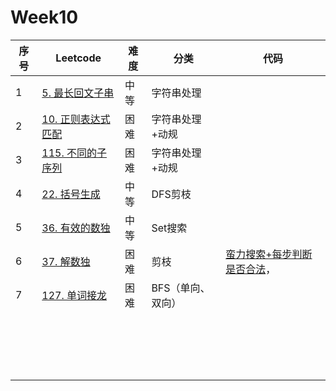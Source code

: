 # Week10

| 序号 | Leetcode                                                     | 难度 | 分类              | 代码                            |
| ---- | ------------------------------------------------------------ | ---- | ----------------- | ------------------------------- |
| 1    | [5. 最长回文子串](https://leetcode.cn/problems/longest-palindromic-substring/) | 中等 | 字符串处理        |                                 |
| 2    | [10. 正则表达式匹配](https://leetcode.cn/problems/regular-expression-matching/) | 困难 | 字符串处理+动规   |                                 |
| 3    | [115. 不同的子序列](https://leetcode.cn/problems/distinct-subsequences/) | 困难 | 字符串处理+动规   |                                 |
| 4    | [22. 括号生成](https://leetcode.cn/problems/generate-parentheses/) | 中等 | DFS剪枝           |                                 |
| 5    | [36. 有效的数独](https://leetcode.cn/problems/valid-sudoku/) | 中等 | Set搜索           |                                 |
| 6    | [37. 解数独](https://leetcode.cn/problems/sudoku-solver/)    | 困难 | 剪枝              | [蛮力搜索+每步判断是否合法]()， |
| 7    | [127. 单词接龙](https://leetcode.cn/problems/word-ladder/)   | 困难 | BFS（单向、双向） |                                 |
|      |                                                              |      |                   |                                 |
|      |                                                              |      |                   |                                 |
|      |                                                              |      |                   |                                 |
|      |                                                              |      |                   |                                 |
|      |                                                              |      |                   |                                 |
|      |                                                              |      |                   |                                 |
|      |                                                              |      |                   |                                 |
|      |                                                              |      |                   |                                 |
|      |                                                              |      |                   |                                 |
|      |                                                              |      |                   |                                 |
|      |                                                              |      |                   |                                 |
|      |                                                              |      |                   |                                 |
|      |                                                              |      |                   |                                 |
|      |                                                              |      |                   |                                 |
|      |                                                              |      |                   |                                 |
|      |                                                              |      |                   |                                 |
|      |                                                              |      |                   |                                 |
|      |                                                              |      |                   |                                 |

